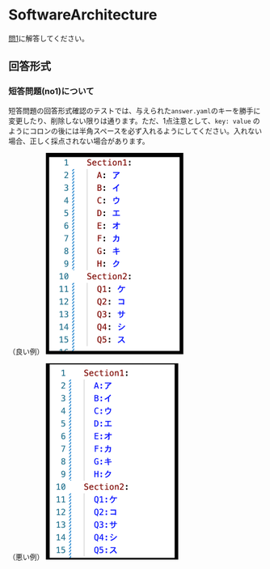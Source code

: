# SoftwareArchitecture

[問1](no1)に解答してください。

## 回答形式

### 短答問題(no1)について

短答問題の回答形式確認のテストでは、与えられた`answer.yaml`のキーを勝手に変更したり、削除しない限りは通ります。ただ、1点注意として、`key: value` のようにコロンの後には半角スペースを必ず入れるようにしてください。入れない場合、正しく採点されない場合があります。

（良い例）
![yaml良い例](../docs/yaml1.png)

（悪い例）
![yaml悪い例](../docs/yaml2.png)
